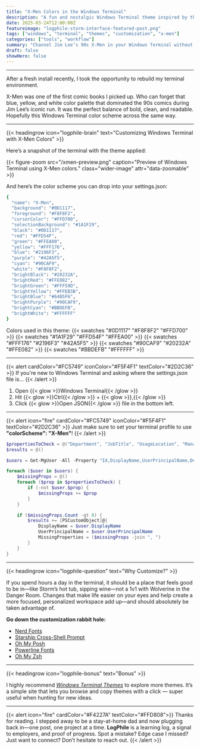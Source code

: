 ```yaml
---
title: "X-Men Colors in the Windows Terminal"
description: "A fun and nostalgic Windows Terminal theme inspired by the 90s X-Men comic era, using bold blues, yellows, and whites for a clean and readable terminal experience."
date: 2025-03-24T12:00:00Z
featureimage: "logphile-storm-interface-featured-post.png"
tags: ["windows", "terminal", "themes", "customization", "x-men"]
categories: ["tools", "workflow"]
summary: "Channel Jim Lee’s 90s X-Men in your Windows Terminal without the comic book store smell. A simple tweak that makes terminal life a little less painful."
draft: false
showHero: false
---
```


---

After a fresh install recently, I took the opportunity to rebuild my terminal environment.

X-Men was one of the first comic books I picked up. Who can forget that blue, yellow, and white color palette that dominated the 90s comics during Jim Lee’s iconic run. It was the perfect balance of bold, clean, and readable. Hopefully this Windows Terminal color scheme across the same way.

---

{{< headingrow icon="logphile-brain" text="Customizing Windows Terminal with X-Men Colors" >}}

Here’s a snapshot of the terminal with the theme applied:

{{< figure-zoom src="/xmen-preview.png" caption="Preview of Windows Terminal using X-Men colors." class="wider-image" attr="data-zoomable" >}}


And here’s the color scheme you can drop into your settings.json:

```bash
{
  "name": "X-Men",
  "background": "#0D1117", 
  "foreground": "#F8F8F2", 
  "cursorColor": "#FFD700",
  "selectionBackground": "#1A1F29",
  "black": "#0D1117",
  "red": "#FFD54F",
  "green": "#FFEA00",
  "yellow": "#FFF176",
  "blue": "#2196F3",
  "purple": "#42A5F5",
  "cyan": "#90CAF9",
  "white": "#F8F8F2",
  "brightBlack": "#20232A",
  "brightRed": "#FFE082",
  "brightGreen": "#FFF59D",
  "brightYellow": "#FFEB3B",
  "brightBlue": "#64B5F6",
  "brightPurple": "#90CAF9",
  "brightCyan": "#BBDEFB",
  "brightWhite": "#FFFFFF"
}
```

Colors used in this theme:
{{< swatches "#0D1117" "#F8F8F2" "#FFD700" >}}
{{< swatches "#1A1F29" "#FFD54F" "#FFEA00" >}}
{{< swatches "#FFF176" "#2196F3" "#42A5F5" >}}
{{< swatches "#90CAF9" "#20232A" "#FFE082" >}}
{{< swatches "#BBDEFB" "#FFFFFF" >}}

---

{{< alert cardColor="#FC5749" iconColor="#F5F4F1" textColor="#2D2C36" >}}
If you're new to Windows Terminal and asking where the settings.json file is...
{{< /alert >}}

1. Open {{< glow >}}Windows Terminal{{< /glow >}}
2. Hit {{< glow >}}Ctrl{{< /glow >}} + {{< glow >}},{{< /glow >}}
3. Click {{< glow >}}Open JSON{{< /glow >}} file in the bottom left.

---

{{< alert icon="fire" cardColor="#FC5749" iconColor="#F5F4F1" textColor="#2D2C36" >}}
Just make sure to set your terminal profile to use **"colorScheme": "X-Men"**!
{{< /alert >}}
<br>

```powershell
$propertiesToCheck = @("Department", "JobTitle", "UsageLocation", "Manager", "MobilePhone", "OfficeLocation")
$results = @()

$users = Get-MgUser -All -Property "Id,DisplayName,UserPrincipalName,Department,JobTitle,UsageLocation,Manager,MobilePhone,OfficeLocation"

foreach ($user in $users) {
    $missingProps = @()
    foreach ($prop in $propertiesToCheck) {
        if (-not $user.$prop) {
            $missingProps += $prop
        }
    }

    if ($missingProps.Count -gt 0) {
        $results += [PSCustomObject]@{
            DisplayName = $user.DisplayName
            UserPrincipalName = $user.UserPrincipalName
            MissingProperties = ($missingProps -join ", ")
        }
    }
}

```

---

{{< headingrow icon="logphile-question" text="Why Customize?" >}}

If you spend hours a day in the terminal, it should be a place that feels good to be in—like Storm’s hot tub, sipping wine—not a 1v1 with Wolverine in the Danger Room. Changes that make life easier on your eyes and help create a more focused, personalized workspace add up—and should absolutely be taken advantage of.

**Go down the customization rabbit hole:**

* [Nerd Fonts](https://www.nerdfonts.com/)
* [Starship Cross-Shell Prompt](https://starship.rs/)
* [Oh My Posh](https://ohmyposh.dev/)
* [Powerline Fonts](https://github.com/powerline/fonts)
* [Oh My Zsh](https://ohmyz.sh/)

---

{{< headingrow icon="logphile-bonus" text="Bonus" >}}

I highly recommend *[Windows Terminal Themes](https://windowsterminalthemes.dev/)* to explore more themes. It’s a simple site that lets you browse and copy themes with a click — super useful when hunting for new ideas.

---
  
{{< alert icon="fire" cardColor="#F4227A" textColor="#FFD808">}}
Thanks for reading. I stepped away to be a stay-at-home dad and now plugging back in—one post, one project at a time. <b>LogPhile</b> is a learning log, a signal to employers, and proof of progress. Spot a mistake? Edge case I missed? Just want to connect? Don’t hesitate to reach out.
{{< /alert >}}